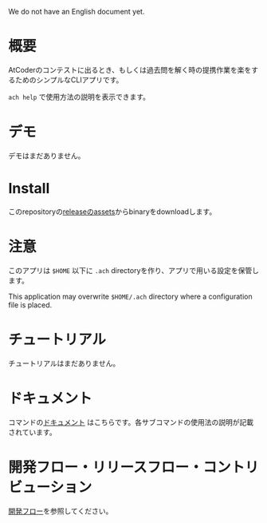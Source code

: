 We do not have an English document yet.

# 概要

AtCoderのコンテストに出るとき、もしくは過去問を解く時の提携作業を楽をするためのシンプルなCLIアプリです。

`ach help` で使用方法の説明を表示できます。

# デモ

デモはまだありません。

# Install

このrepositoryの[releaseのassets](https://github.com/yuchiki/atcoderHelper/releases)からbinaryをdownloadします。

# 注意

このアプリは `$HOME` 以下に `.ach` directoryを作り、アプリで用いる設定を保管します。

This application may overwrite `$HOME/.ach` directory where a configuration file is placed.

# チュートリアル

チュートリアルはまだありません。

# ドキュメント

コマンドの[ドキュメント](docs/cmd/ach.md) はこちらです。各サブコマンドの使用法の説明が記載されています。


# 開発フロー・リリースフロー・コントリビューション

[開発フロー](docs/ja/development_flow.md)を参照してください。
